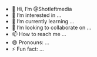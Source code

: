 - 👋 Hi, I’m @Shotleftmedia
- 👀 I’m interested in ...
- 🌱 I’m currently learning ...
- 💞️ I’m looking to collaborate on ...
- 📫 How to reach me ...
- 😄 Pronouns: ...
- ⚡ Fun fact: ...

<!---
Shotleftmedia/Shotleftmedia is a ✨ special ✨ repository because its `README.md` (this file) appears on your GitHub profile.
You can click the Preview link to take a look at your changes.
--->
